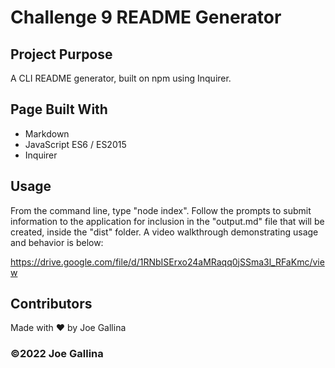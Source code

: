 # Challenge 9 README Generator

## Project Purpose

A CLI README generator, built on npm using Inquirer.

## Page Built With

- Markdown
- JavaScript ES6 / ES2015
- Inquirer

## Usage

From the command line, type "node index". Follow the prompts to submit information to the application for inclusion in the "output.md" file that will be created, inside the "dist" folder. A video walkthrough demonstrating usage and behavior is below:

https://drive.google.com/file/d/1RNbISErxo24aMRaqq0jSSma3l_RFaKmc/view

## Contributors

Made with ❤️ by Joe Gallina

### ©️2022 Joe Gallina
